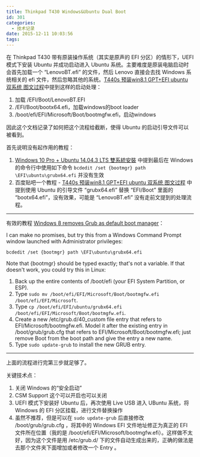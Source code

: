 ```yaml
---
title: Thinkpad T430 Windows&Ubuntu Dual Boot
id: 301
categories:
  - 技术记录
date: 2015-12-11 10:03:56
tags:
---
```


在 Thinkpad T430 带有原装操作系统（其实是原声的 EFI 分区）的情形下，UEFI 模式下安装 Ubuntu 并成功启动进入 Ubuntu 系统。主要难度是原装电脑启动时会首先加载一个 “LenovoBT.efi” 的文件，然后 Lenovo 直接会去找 Windows 系统相关的 efi 文件，然后忽略其他的系统。[T440s 预装win8.1 GPT+EFI ubuntu 双系统 图文过程](http://tieba.baidu.com/p/2805772637)中提到这样的启动处理：

1.  加载 /EFI/Boot/LenovoBT.EFI
2.  /EFI/Boot/bootx64.efi，加载windows的boot loader
3.  /boot/efi/EFI/Microsoft/Boot/bootmgfw.efi，启动windows

因此这个文档记录了如何把这个流程给截断，使得 Ubuntu 的启动引导文件可以被看到。

首先说明没有起作用的教程：

1.  [Windows 10 Pro + Ubuntu 14.04.3 LTS 雙系統安裝](https://blog.birkhoff.me/windows-10-and-ubuntu-14_04_3-lts-dual-boot/) 中提到最后在 Windows 的命令行中使用如下命令 `bcdedit /set {bootmgr} path \EFI\ubuntu\grubx64.efi` 并没有生效
2.  百度贴吧一个教程 - [T440s 预装win8.1 GPT+EFI ubuntu 双系统 图文过程](http://tieba.baidu.com/p/2805772637) 中提到使用 Ubuntu 的引导文件 “grubx64.efi” 替换 “EFI/Boot” 里面的 “bootx64.efi”，没有效果，可能是 “LenovoBT.efi” 没有走前文提到的处理流程。

* * *

有效的教程 [Windows 8 removes Grub as default boot manager](http://askubuntu.com/questions/235567/windows-8-removes-grub-as-default-boot-manager)：

I can make no promises, but try this from a Windows Command Prompt window launched with Administrator privileges:

`bcdedit /set {bootmgr} path \EFI\ubuntu\grubx64.efi`

Note that {bootmgr} should be typed exactly; that's not a variable. If that doesn't work, you could try this in Linux:

1.  Back up the entire contents of /boot/efi (your EFI System Partition, or ESP).
2.  Type `sudo mv /boot/efi/EFI/Microsoft/Boot/bootmgfw.efi /boot/efi/EFI/Microsoft`.
3.  Type `cp /boot/efi/EFI/ubuntu/grubx64.efi /boot/efi/EFI/Microsoft/Boot/bootmgfw.efi`.
4.  Create a new /etc/grub.d/40_custom file entry that refers to EFI/Microsoft/bootmgfw.efi. Model it after the existing entry in /boot/grub/grub.cfg that refers to EFI/Microsoft/Boot/bootmgfw.efi; just remove Boot from the boot path and give the entry a new name.
5.  Type `sudo update-grub` to install the new GRUB entry.

* * *

上面的流程进行完第三步就足够了。

关键技术点：

1.  关闭 Windows 的“安全启动”
2.  CSM Support 这个可以开启也可以关闭
3.  UEFI 模式下安装好 Ubuntu 后，再次使用 Live USB 进入 UBuntu 系统，将 Windows 的 EFI 分区挂载，进行文件替换操作
4.  虽然不推荐，但是可以在 `sudo update-grub` 后直接修改 /boot/grub/grub.cfg ，将其中的 Windows EFI 文件地址修正为真正的 EFI 文件所在位置（我的是 /boot/efi/EFI/Microsoft/bootmgfw.efi）。这样做不太好，因为这个文件是用 /etc/grub.d/ 下的文件自动生成出来的，正确的做法是去那个文件夹下面增加或者修改一个 Entry 。